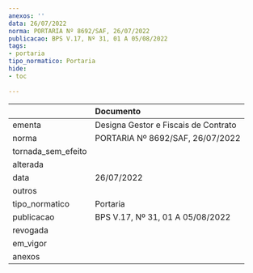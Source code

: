 ```yaml
---
anexos: ''
data: 26/07/2022
norma: PORTARIA Nº 8692/SAF, 26/07/2022
publicacao: BPS V.17, Nº 31, 01 A 05/08/2022
tags:
- portaria
tipo_normatico: Portaria
hide: 
- toc 
 
---
```


|                    | Documento                            |
|:-------------------|:-------------------------------------|
| ementa             | Designa Gestor e Fiscais de Contrato |
| norma              | PORTARIA Nº 8692/SAF, 26/07/2022     |
| tornada_sem_efeito |                                      |
| alterada           |                                      |
| data               | 26/07/2022                           |
| outros             |                                      |
| tipo_normatico     | Portaria                             |
| publicacao         | BPS V.17, Nº 31, 01 A 05/08/2022     |
| revogada           |                                      |
| em_vigor           |                                      |
| anexos             |                                      |